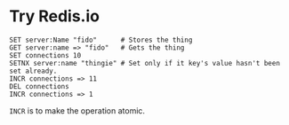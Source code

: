 # Try Redis.io

    SET server:Name "fido"      # Stores the thing
    GET server:name => "fido"   # Gets the thing
    SET connections 10
    SETNX server:name "thingie" # Set only if it key's value hasn't been set already.
    INCR connections => 11
    DEL connections
    INCR connections => 1
    

`INCR` is to make the operation atomic.
